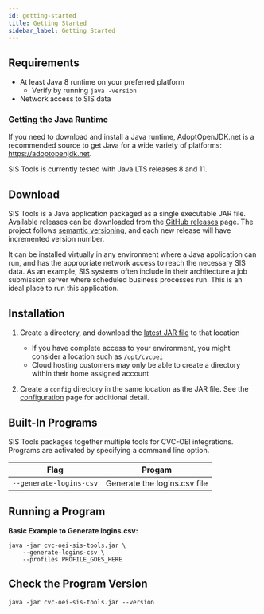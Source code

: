 ```yaml
---
id: getting-started
title: Getting Started
sidebar_label: Getting Started
---
```


## Requirements

* At least Java 8 runtime on your preferred platform
    * Verify by running `java -version`
* Network access to SIS data

### Getting the Java Runtime

If you need to download and install a Java runtime, AdoptOpenJDK.net is a recommended source to get Java for a wide variety of platforms: https://adoptopenjdk.net.

SIS Tools is currently tested with Java LTS releases 8 and 11.

## Download

SIS Tools is a Java application packaged as a single executable JAR file. Available releases can be downloaded from the [GitHub releases](https://github.com/cloudmation-llc/cvc-oei-sis-tools/releases) page. The project follows [semantic versioning](https://semver.org), and each new release will have incremented version number.

It can be installed virtually in any environment where a Java application can run, and has the appropriate network access to reach the necessary SIS data. As an example, SIS systems often include in their architecture a job submission server where scheduled business processes run. This is an ideal place to run this application. 

## Installation

1. Create a directory, and download the [latest JAR file](https://github.com/cloudmation-llc/cvc-oei-sis-tools/releases/latest) to that location
    * If you have complete access to your environment, you might consider a location such as `/opt/cvcoei`
    * Cloud hosting customers may only be able to create a directory within their home assigned account

2. Create a `config` directory in the same location as the JAR file. See the [configuration](configuration) page for additional detail.

## Built-In Programs

SIS Tools packages together multiple tools for CVC-OEI integrations. Programs are activated by specifying a command line option.

| Flag | Progam |
| ---- | ---- |
| `--generate-logins-csv` | Generate the logins.csv file |
    
## Running a Program

**Basic Example to Generate logins.csv:**

```shell
java -jar cvc-oei-sis-tools.jar \
    --generate-logins-csv \
    --profiles PROFILE_GOES_HERE
```

## Check the Program Version

```shell
java -jar cvc-oei-sis-tools.jar --version
```